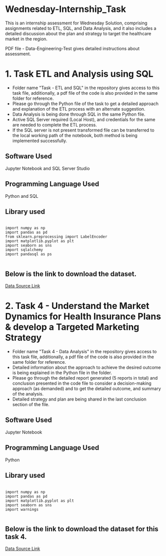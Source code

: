 # Wednesday-Internship_Task
This is an internship assessment for Wednesday Solution, comprising assignments related to ETL, SQL, and Data Analysis, and it also includes a detailed discussion about the plan and strategy to target the healthcare market in the region.

PDF file - Data-Engineering-Test gives detailed instructions about assessment.

# 1. Task ETL and Analysis using SQL
* Folder name "Task - ETL and SQL" in the repository gives access to this task file, additionally, a pdf file of the code is also provided in the same folder for reference.
* Please go through the Python file of the task to get a detailed approach and explanation of the ETL process with an alternate suggestion.
* Data Analysis is being done through SQL in the same Python file.
* Active SQL Server required (Local Host), and credentials for the same are needed to complete the ETL process.
* If the SQL server is not present transformed file can be transferred to the local working path of the notebook, both method is being implemented successfully.

## Software Used
Jupyter Notebook and SQL Server Studio

## Programming Language Used
Python and SQL

## Library used
 
<pre>
  <code class="brush: python">
import numpy as np
import pandas as pd
from sklearn.preprocessing import LabelEncoder
import matplotlib.pyplot as plt
import seaborn as sns
import sqlalchemy
import pandasql as ps
  </code>
</pre>

## Below is the link to download the dataset.
[Data Source Link](https://www.kaggle.com/code/bbhatt001/predictors-of-medical-expenses/input)

#

# 2. Task 4 - Understand the Market Dynamics for Health Insurance Plans & develop a Targeted Marketing Strategy
* Folder name "Task 4 - Data Analysis" in the repository gives access to this task file, additionally, a pdf file of the code is also provided in the same folder for reference.
* Detailed information about the approach to achieve the desired outcome is being explained in the Python file in the folder.
* Please go through the detailed report generated (5 reports in total) and conclusion presented in the code file to consider a decision-making approach (as demanded) and to get the detailed outcome, and summary of the analysis.
* Detailed strategy and plan are being shared in the last conclusion section of the file.

## Software Used
Jupyter Notebook

## Programming Language Used
Python

## Library used

<pre>
  <code class="brush: python">
import numpy as np
import pandas as pd
import matplotlib.pyplot as plt
import seaborn as sns
import warnings
  </code>
</pre>

## Below is the link to download the dataset for this task 4.
[Data Source Link](https://www.kaggle.com/code/veroanalytic/health-insurance-marketplace-analysis/input)


